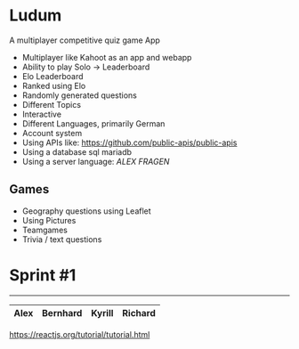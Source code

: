 # Ludum
A multiplayer competitive quiz game App
- Multiplayer like Kahoot as an app and webapp
- Ability to play Solo -> Leaderboard
- Elo Leaderboard
- Ranked using Elo
- Randomly generated questions
- Different Topics
- Interactive
- Different Languages, primarily German
- Account system
- Using APIs like: https://github.com/public-apis/public-apis
- Using a database sql mariadb
- Using a server language: *ALEX FRAGEN*
## Games
- Geography questions using Leaflet
- Using Pictures
- Teamgames
- Trivia / text questions



# Sprint #1
-----------------------
| Alex | Bernhard | Kyrill | Richard |
| ----------- | ----------- | ----------- | ----------- |

https://reactjs.org/tutorial/tutorial.html 